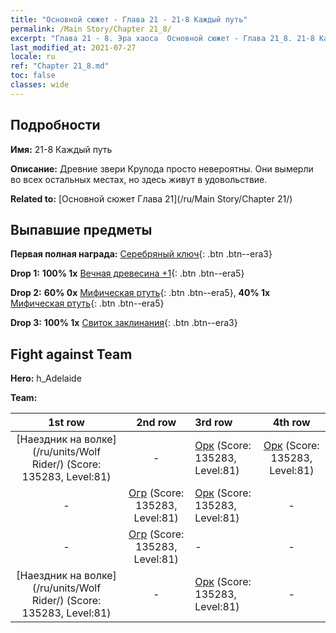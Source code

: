 ```yaml
---
title: "Основной сюжет - Глава 21 - 21-8 Каждый путь"
permalink: /Main Story/Chapter 21_8/
excerpt: "Глава 21 - 8. Эра хаоса  Основной сюжет - Глава 21_8. 21-8 Каждый путь"
last_modified_at: 2021-07-27
locale: ru
ref: "Chapter 21_8.md"
toc: false
classes: wide
---
```


## Подробности

 **Имя:** 21-8 Каждый путь

 **Описание:** Древние звери Крулода просто невероятны. Они вымерли во всех остальных местах, но здесь живут в удовольствие.

 **Related to:** [Основной сюжет Глава 21](/ru/Main Story/Chapter 21/)

## Выпавшие предметы

 **Первая полная награда:** [Серебряный ключ](/ItemsRU/con_693/){: .btn .btn--era3}

 **Drop 1:** **100% 1x** [Вечная древесина +1](/ItemsRU/mat_69/){: .btn .btn--era5}

 **Drop 2:** **60% 0x** [Мифическая ртуть](/ItemsRU/mat_63/){: .btn .btn--era5}, **40% 1x** [Мифическая ртуть](/ItemsRU/mat_63/){: .btn .btn--era5}

 **Drop 3:** **100% 1x** [Свиток заклинания](/ItemsRU/con_694/){: .btn .btn--era3}


## Fight against Team
 **Hero:** h_Adelaide

 **Team:**


  | 1st row | 2nd row | 3rd row | 4th row |
  |:----:|:----:|:----|:----:|
  | [Наездник на волке](/ru/units/Wolf Rider/) (Score: 135283, Level:81)  | - | [Орк](/ru/units/Orc/) (Score: 135283, Level:81)  | [Орк](/ru/units/Orc/) (Score: 135283, Level:81)  |
  | - | [Огр](/ru/units/Ogre/) (Score: 135283, Level:81)  | [Орк](/ru/units/Orc/) (Score: 135283, Level:81)  | - |
  | - | [Огр](/ru/units/Ogre/) (Score: 135283, Level:81)  | - | - |
  | [Наездник на волке](/ru/units/Wolf Rider/) (Score: 135283, Level:81)  | - | [Орк](/ru/units/Orc/) (Score: 135283, Level:81)  | - |


